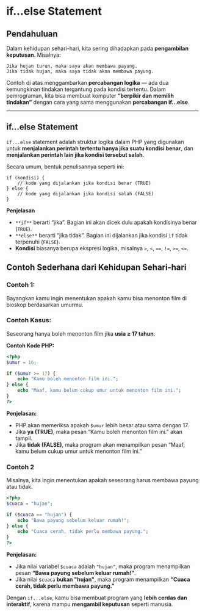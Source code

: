 # if...else Statement

## Pendahuluan

Dalam kehidupan sehari-hari, kita sering dihadapkan pada **pengambilan keputusan**. Misalnya:

```
Jika hujan turun, maka saya akan membawa payung.
Jika tidak hujan, maka saya tidak akan membawa payung.
```

Contoh di atas menggambarkan **percabangan logika** — ada dua kemungkinan tindakan tergantung pada kondisi tertentu. Dalam pemrograman, kita bisa membuat komputer **“berpikir dan memilih tindakan”** dengan cara yang sama menggunakan **percabangan if...else**.

---

## if...else Statement

`if...else` statement adalah struktur logika dalam PHP yang digunakan untuk **menjalankan perintah tertentu hanya jika suatu kondisi benar**, dan **menjalankan perintah lain jika kondisi tersebut salah**.

Secara umum, bentuk penulisannya seperti ini:

```
if (kondisi) {
    // kode yang dijalankan jika kondisi benar (TRUE)
} else {
    // kode yang dijalankan jika kondisi salah (FALSE)
}
```

**Penjelasan**

- `**if**` berarti “jika”. Bagian ini akan dicek dulu apakah kondisinya benar (`TRUE`).
- `**else**` berarti “jika tidak”. Bagian ini dijalankan jika kondisi `if` tidak terpenuhi (`FALSE`).
- **Kondisi** biasanya berupa ekspresi logika, misalnya `>`, `<`, `==`, `!=`, `>=`, `<=`.

## Contoh Sederhana dari Kehidupan Sehari-hari

### **Contoh 1:**

Bayangkan kamu ingin menentukan apakah kamu bisa menonton film di bioskop berdasarkan umurmu.

### **Contoh Kasus:**

Seseorang hanya boleh menonton film jika **usia ≥ 17 tahun**.

**Contoh Kode PHP:**

```php
<?php
$umur = 16;

if ($umur >= 17) {
    echo "Kamu boleh menonton film ini.";
} else {
    echo "Maaf, kamu belum cukup umur untuk menonton film ini.";
}
?>
```

**Penjelasan:**

- PHP akan memeriksa apakah `$umur` lebih besar atau sama dengan 17.
- Jika **ya (TRUE)**, maka pesan “Kamu boleh menonton film ini.” akan tampil.
- Jika **tidak (FALSE)**, maka program akan menampilkan pesan “Maaf, kamu belum cukup umur untuk menonton film ini.”

### **Contoh 2**

Misalnya, kita ingin menentukan apakah seseorang harus membawa payung atau tidak.

```php
<?php
$cuaca = "hujan";

if ($cuaca == "hujan") {
    echo "Bawa payung sebelum keluar rumah!";
} else {
    echo "Cuaca cerah, tidak perlu membawa payung.";
}
?>
```

**Penjelasan:**

- Jika nilai variabel `$cuaca` adalah `"hujan"`, maka program menampilkan pesan **“Bawa payung sebelum keluar rumah!”**.
- Jika nilai `$cuaca` **bukan "hujan"**, maka program menampilkan **“Cuaca cerah, tidak perlu membawa payung.”**

Dengan `if...else`, kamu bisa membuat program yang **lebih cerdas dan interaktif**, karena mampu **mengambil keputusan** seperti manusia.
